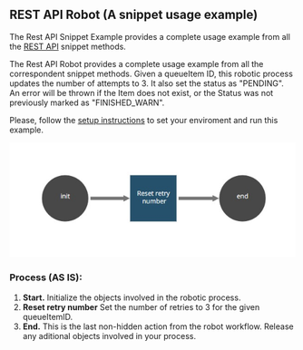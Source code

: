 
## REST API Robot (A snippet usage example)


The Rest API Snippet Example provides a complete usage example from all the
[REST API](https://github.com/appianps/ps-plugin-appianrpa-Snippets/tree/master/snippets-libraries/snippet-rest-api) snippet methods.

 The Rest API Robot provides a complete usage example from all the correspondent snippet methods. Given a queueItem ID, this robotic process updates the number of attempts to 3. It also set the status as "PENDING". 
 An error will be thrown if the Item does not exist, or the Status was not previously marked as "FINISHED_WARN".

Please, follow the [setup instructions](https://docs.appian.com/suite/help/20.1/rpa/develop/deploying-code.html) to set your enviroment and run this example.

![AppianRPA](img/workflow.jpg)

### Process (AS IS):

1. **Start.** Initialize the objects involved in the robotic process.
2. **Reset retry number** Set the number of retries to 3 for the given queueItemID.
3. **End.** This is the last non-hidden action from the robot workflow. Release any aditional objects involved in your process.